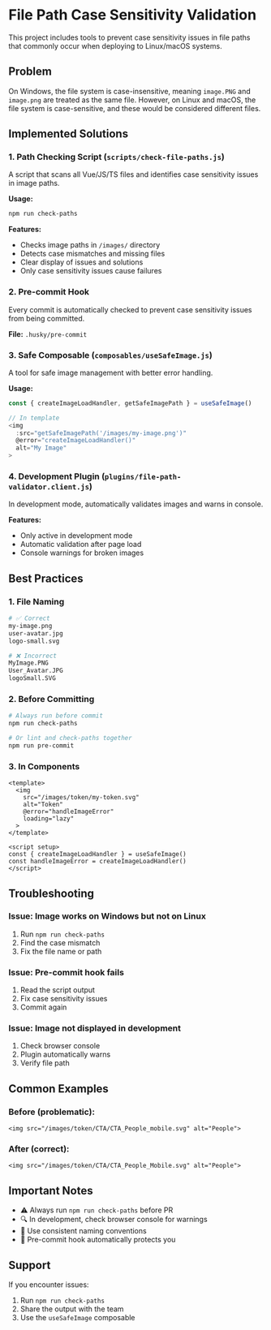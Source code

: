 # File Path Case Sensitivity Validation

This project includes tools to prevent case sensitivity issues in file paths that commonly occur when deploying to Linux/macOS systems.

## Problem

On Windows, the file system is case-insensitive, meaning `image.PNG` and `image.png` are treated as the same file. However, on Linux and macOS, the file system is case-sensitive, and these would be considered different files.

## Implemented Solutions

### 1. Path Checking Script (`scripts/check-file-paths.js`)

A script that scans all Vue/JS/TS files and identifies case sensitivity issues in image paths.

**Usage:**
```bash
npm run check-paths
```

**Features:**
- Checks image paths in `/images/` directory
- Detects case mismatches and missing files
- Clear display of issues and solutions
- Only case sensitivity issues cause failures

### 2. Pre-commit Hook

Every commit is automatically checked to prevent case sensitivity issues from being committed.

**File:** `.husky/pre-commit`

### 3. Safe Composable (`composables/useSafeImage.js`)

A tool for safe image management with better error handling.

**Usage:**
```javascript
const { createImageLoadHandler, getSafeImagePath } = useSafeImage()

// In template
<img 
  :src="getSafeImagePath('/images/my-image.png')"
  @error="createImageLoadHandler()"
  alt="My Image"
>
```

### 4. Development Plugin (`plugins/file-path-validator.client.js`)

In development mode, automatically validates images and warns in console.

**Features:**
- Only active in development mode
- Automatic validation after page load
- Console warnings for broken images

## Best Practices

### 1. File Naming
```bash
# ✅ Correct
my-image.png
user-avatar.jpg
logo-small.svg

# ❌ Incorrect
MyImage.PNG
User_Avatar.JPG
logoSmall.SVG
```

### 2. Before Committing
```bash
# Always run before commit
npm run check-paths

# Or lint and check-paths together
npm run pre-commit
```

### 3. In Components
```vue
<template>
  <img 
    src="/images/token/my-token.svg"
    alt="Token"
    @error="handleImageError"
    loading="lazy"
  >
</template>

<script setup>
const { createImageLoadHandler } = useSafeImage()
const handleImageError = createImageLoadHandler()
</script>
```

## Troubleshooting

### Issue: Image works on Windows but not on Linux
1. Run `npm run check-paths`
2. Find the case mismatch
3. Fix the file name or path

### Issue: Pre-commit hook fails
1. Read the script output
2. Fix case sensitivity issues
3. Commit again

### Issue: Image not displayed in development
1. Check browser console
2. Plugin automatically warns
3. Verify file path

## Common Examples

### Before (problematic):
```vue
<img src="/images/token/CTA/CTA_People_mobile.svg" alt="People">
```

### After (correct):
```vue
<img src="/images/token/CTA/CTA_People_Mobile.svg" alt="People">
```

## Important Notes

- ⚠️ Always run `npm run check-paths` before PR
- 🔍 In development, check browser console for warnings
- 📝 Use consistent naming conventions
- 🚀 Pre-commit hook automatically protects you

## Support

If you encounter issues:
1. Run `npm run check-paths`
2. Share the output with the team
3. Use the `useSafeImage` composable